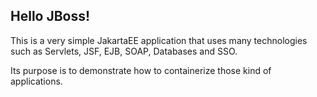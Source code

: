 ## Hello JBoss!

This is a very simple JakartaEE application that uses many technologies such as
Servlets, JSF, EJB, SOAP, Databases and SSO.

Its purpose is to demonstrate how to containerize those kind of applications.